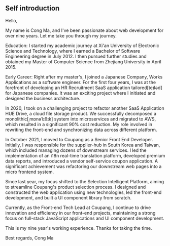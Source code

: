 ## Self introduction

Hello,

My name is Cong Ma, and I've been passionate about web development for over nine years. Let me take you through my journey.

Education:
I started my academic journey at Xi'an University of Electronic Science and Technology, where I earned a Bachelor of Software Engineering degree in July 2012. I then pursued further studies and obtained my Master of Computer Science from Zhejiang University in April 2015.

Early Career:
Right after my master's, I joined a Japanese Company, Works Applications as a software engineer. For the first four years, I was at the forefront of developing an HR Recruitment SaaS application tailored\[teɪləd\] for Japanese companies. It was an exciting project where I initiated and designed the business architecture.

In 2020, I took on a challenging project to refactor another SaaS Application HUE Drive, a cloud file storage product. We successfully decomposed a monolithic\[ˌmɒnəˈlɪθɪk\] system into microservices and migrated to AWS, which resulted in a significant 90% cost reduction. My role involved in rewriting the front-end and synchronizing data across different platform.

In October 2021, I moved to Coupang as a Senior Front End Developer. Initially, I was responsible for the supplier-hub in South Korea and Taiwan, which included managing dozens of downstream services. I led the implementation of an i18n real-time translation platform, developed premium data reports, and introduced a vendor self-service coupon application. A significant achievement was refactoring our downstream web pages into a micro frontend system.

Since last year, my focus shifted to the Selection Intelligent Platform, aiming to streamline Coupang's product selection process. I designed and constructed the web application using new technologies, led the front-end development, and built a UI component library from scratch.

Currently, as the Front-end Tech Lead at Coupang, I continue to drive innovation and efficiency in our front-end projects, maintaining a strong focus on full-stack JavaScript applications and UI component development.


This is my nine year's working experience. Thanks for taking the time.

Best regards,
Cong Ma